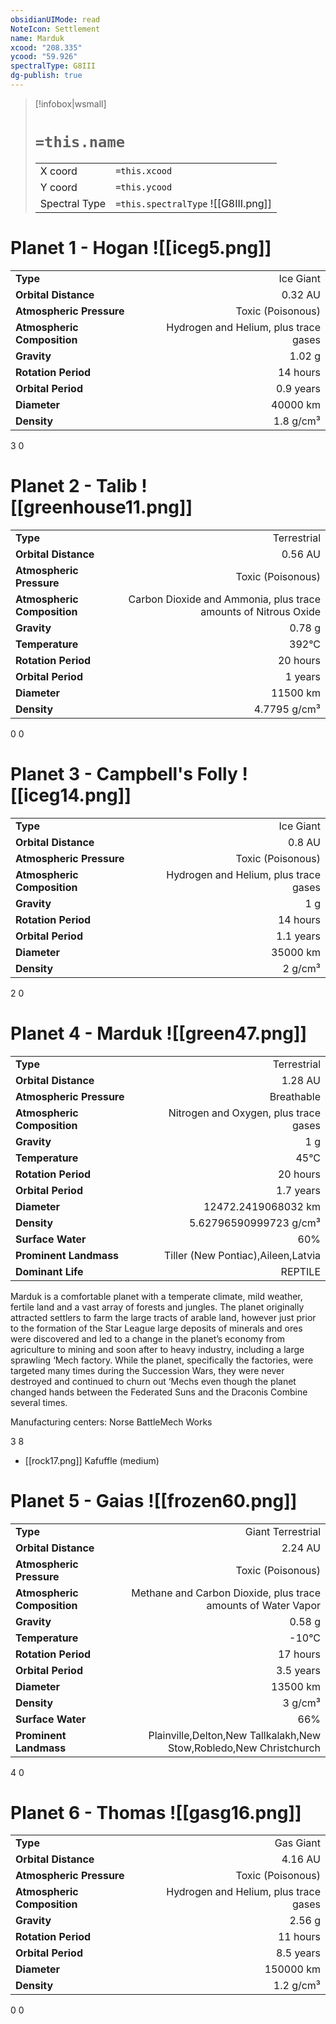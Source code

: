 ```yaml
---
obsidianUIMode: read
NoteIcon: Settlement
name: Marduk
xcood: "208.335"
ycood: "59.926"
spectralType: G8III
dg-publish: true
---
```

> [!infobox|wsmall]
> # `=this.name`
> | | |
> | - | - |
> | X coord | `=this.xcood` |
> | Y coord| `=this.ycood` |
> | Spectral Type | `=this.spectralType` ![[G8III.png]] |

# Planet 1 - Hogan ![[iceg5.png]]
|                             |                           |
| --------------------------- | -------------------------:|
| **Type**                    |             Ice Giant |
| **Orbital Distance**        |   0.32 AU |
| **Atmospheric Pressure**    |       Toxic (Poisonous) |
| **Atmospheric Composition** |      Hydrogen and Helium, plus trace gases |
| **Gravity**                 |        1.02 g |
| **Rotation Period**         |  14 hours |
| **Orbital Period** | 0.9 years |
| **Diameter**                |      40000 km | 
| **Density**                 |    1.8 g/cm³ |



3
0



# Planet 2 - Talib ![[greenhouse11.png]]
|                             |                           |
| --------------------------- | -------------------------:|
| **Type**                    |             Terrestrial |
| **Orbital Distance**        |   0.56 AU |
| **Atmospheric Pressure**    |       Toxic (Poisonous) |
| **Atmospheric Composition** |      Carbon Dioxide and Ammonia, plus trace amounts of Nitrous Oxide |
| **Gravity**                 |        0.78 g |
| **Temperature**             |    392°C |
| **Rotation Period**         |  20 hours |
| **Orbital Period** | 1 years |
| **Diameter**                |      11500 km | 
| **Density**                 |    4.7795 g/cm³ |



0
0



# Planet 3 - Campbell's Folly ![[iceg14.png]]
|                             |                           |
| --------------------------- | -------------------------:|
| **Type**                    |             Ice Giant |
| **Orbital Distance**        |   0.8 AU |
| **Atmospheric Pressure**    |       Toxic (Poisonous) |
| **Atmospheric Composition** |      Hydrogen and Helium, plus trace gases |
| **Gravity**                 |        1 g |
| **Rotation Period**         |  14 hours |
| **Orbital Period** | 1.1 years |
| **Diameter**                |      35000 km | 
| **Density**                 |    2 g/cm³ |



2
0



# Planet 4 - Marduk ![[green47.png]]
|                             |                           |
| --------------------------- | -------------------------:|
| **Type**                    |             Terrestrial |
| **Orbital Distance**        |   1.28 AU |
| **Atmospheric Pressure**    |       Breathable |
| **Atmospheric Composition** |      Nitrogen and Oxygen, plus trace gases |
| **Gravity**                 |        1 g |
| **Temperature**             |    45°C |
| **Rotation Period**         |  20 hours |
| **Orbital Period** | 1.7 years |
| **Diameter**                |      12472.2419068032 km | 
| **Density**                 |    5.62796590999723 g/cm³ |
| **Surface Water**           |           60% | 
| **Prominent Landmass**      |         Tiller (New Pontiac),Aileen,Latvia | 
| **Dominant Life**           |         REPTILE |

Marduk is a comfortable planet with a temperate climate, mild weather, fertile land and a vast array of forests and jungles. The planet originally attracted settlers to farm the large tracts of arable land, however just prior to the formation of the Star League large deposits of minerals and ores were discovered and led to a change in the planet’s economy from agriculture to mining and soon after to heavy industry, including a large sprawling ‘Mech factory. While the planet, specifically the factories, were targeted many times during the Succession Wars, they were never destroyed and continued to churn out ‘Mechs even though the planet changed hands between the Federated Suns and the Draconis Combine several times.

Manufacturing centers:
Norse BattleMech Works

3
8

- [[rock17.png]] Kafuffle (medium)

# Planet 5 - Gaias ![[frozen60.png]]
|                             |                           |
| --------------------------- | -------------------------:|
| **Type**                    |             Giant Terrestrial |
| **Orbital Distance**        |   2.24 AU |
| **Atmospheric Pressure**    |       Toxic (Poisonous) |
| **Atmospheric Composition** |      Methane and Carbon Dioxide, plus trace amounts of Water Vapor |
| **Gravity**                 |        0.58 g |
| **Temperature**             |    -10°C |
| **Rotation Period**         |  17 hours |
| **Orbital Period** | 3.5 years |
| **Diameter**                |      13500 km | 
| **Density**                 |    3 g/cm³ |
| **Surface Water**           |           66% | 
| **Prominent Landmass**      |         Plainville,Delton,New Tallkalakh,New Stow,Robledo,New Christchurch | 



4
0



# Planet 6 - Thomas ![[gasg16.png]]
|                             |                           |
| --------------------------- | -------------------------:|
| **Type**                    |             Gas Giant |
| **Orbital Distance**        |   4.16 AU |
| **Atmospheric Pressure**    |       Toxic (Poisonous) |
| **Atmospheric Composition** |      Hydrogen and Helium, plus trace gases |
| **Gravity**                 |        2.56 g |
| **Rotation Period**         |  11 hours |
| **Orbital Period** | 8.5 years |
| **Diameter**                |      150000 km | 
| **Density**                 |    1.2 g/cm³ |



0
0



